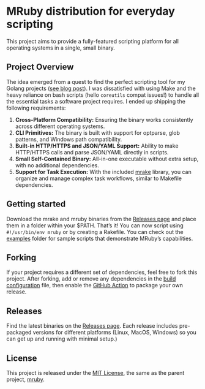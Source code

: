 # MRuby distribution for everyday scripting

This project aims to provide a fully-featured scripting platform for all operating systems in a single, small binary.

## Project Overview

The idea emerged from a quest to find the perfect scripting tool for my Golang
projects ([see blog post][blog_post]).
I was dissatisfied with using Make and the heavy reliance on bash scripts (hello `coreutils` compat issues!)
to handle all the essential tasks a software project requires. I ended up shipping the following requirements:

1. **Cross-Platform Compatibility:** Ensuring the binary works consistently across different operating systems.
2. **CLI Primitives:** The binary is built with support for optparse, glob patterns, and Windows path compatibility.
3. **Built-in HTTP/HTTPS and JSON/YAML Support:** Ability to make HTTP/HTTPS calls and parse JSON/YAML directly in scripts.
5. **Small Self-Contained Binary:** All-in-one executable without extra setup, with no additional dependencies.
6. **Support for Task Execution:** With the included [mrake][mrake] library, you can organize and manage complex task workflows, similar to Makefile dependencies.

## Getting started

Download the mrake and mruby binaries from the [Releases page][releases] and place them in a folder within your $PATH.
That’s it! You can now script using `#!/usr/bin/env mruby` or by creating a Rakefile.
You can check out the [examples](./examples) folder for sample scripts that demonstrate MRuby’s capabilities.

## Forking

If your project requires a different set of dependencies, feel free to fork this project.
After forking, add or remove any dependencies in the [build configuration][build_config] file,
then enable the [GitHub Action][github_action] to package your own release.

## Releases

Find the latest binaries on the [Releases page][releases]. Each release includes pre-packaged versions for different platforms (Linux, MacOS, Windows) so you can get up and running with minimal setup.)


## License
This project is released under the [MIT License][license], the same as the parent project, [mruby][mruby].

[mrake]: https://github.com/IxDay/mrake
[mruby]: https://github.com/mruby/mruby
[build_config]: ./build.rb
[github_action]: ./.github/workflows/release.yml
[releases]: https://github.com/IxDay/mruby/releases
[blog_post]: https://platipy.notion.site/The-quest-for-the-optimal-scripting-language-b013b3e35a5c4c6c8d5b4a7a31cb1508
[license]: ./LICENSE
